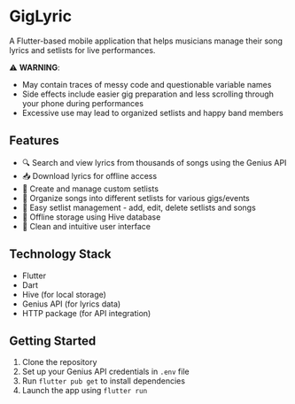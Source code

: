 # GigLyric

A Flutter-based mobile application that helps musicians manage their song lyrics and setlists for live performances.

⚠️ **WARNING**: 
- May contain traces of messy code and questionable variable names
- Side effects include easier gig preparation and less scrolling through your phone during performances
- Excessive use may lead to organized setlists and happy band members

## Features

- 🔍 Search and view lyrics from thousands of songs using the Genius API
- 📥 Download lyrics for offline access
- 📝 Create and manage custom setlists
- 🎵 Organize songs into different setlists for various gigs/events
- 🔄 Easy setlist management - add, edit, delete setlists and songs
- 💾 Offline storage using Hive database
- 🎨 Clean and intuitive user interface

## Technology Stack

- Flutter
- Dart
- Hive (for local storage)
- Genius API (for lyrics data)
- HTTP package (for API integration)

## Getting Started

1. Clone the repository
2. Set up your Genius API credentials in `.env` file
3. Run `flutter pub get` to install dependencies
4. Launch the app using `flutter run`
